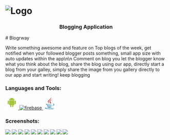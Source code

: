 # <img src="https://i.postimg.cc/pXvb5d1W/splashlogog.jpg" alt="Logo" width="70" height="80"/>
<h3 align="center">Blogging Application</h3> # Blogrway


Write something awesome and feature on Top blogs of the week, get notified when your followed blogger posts something, small app size with auto updates within the app\n\n Comment on blog you let the blogger know what you think about the blog, share the blog using our app, directly start a blog from your galley, simply share the image from you gallery directly to our app and start writing!
keep blogging 

<h3 align="left">Languages and Tools:</h3>
<p align="left"> <a href="https://developer.android.com" target="_blank" rel="noreferrer"> 
  <img src="https://raw.githubusercontent.com/devicons/devicon/master/icons/android/android-original-wordmark.svg" alt="android" width="40" height="40"/> </a> <a href="https://firebase.google.com/" target="_blank" rel="noreferrer"> <img src="https://www.vectorlogo.zone/logos/firebase/firebase-icon.svg" alt="firebase" width="40" height="40"/> </a> <a href="https://www.java.com" target="_blank" rel="noreferrer"> <img src="https://raw.githubusercontent.com/devicons/devicon/master/icons/java/java-original.svg" alt="java" width="40" height="40"/> </a> </p>

<h3 align="left">Screenshots:</h3>
<p float="left">
<img src="https://i.postimg.cc/1RLXkydD/splash.png" width="200" /> <img src="https://i.postimg.cc/MGKp7HcJ/login.png" width="200" /> 
<img src="https://i.postimg.cc/PfLNVCSt/regis.png" width="200" />
<img src="https://i.postimg.cc/25c82Yvb/blogs.png" width="200" />
<img src="https://i.postimg.cc/85cg5r7s/addblog.png" width="200" />
<img src="https://i.postimg.cc/xTM8YWrh/ideas.png" width="200" />
<img src="https://i.postimg.cc/0Q4RJ2Sn/add-ideas.png" width="200" />
<img src="https://i.postimg.cc/WzJRmL6v/screden-3.png" width="200" />
<img src="https://i.postimg.cc/Cx01KmS1/profile.png" width="200" />
<img src="https://i.postimg.cc/cLGWmHb5/aboutus.png" width="200" />

</p>

